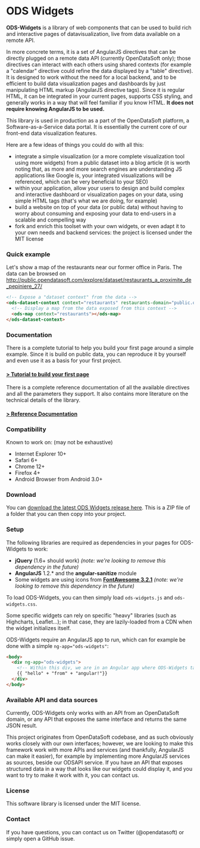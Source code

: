 ODS Widgets
===========
**ODS-Widgets** is a library of web components that can be used to build rich and
interactive pages of datavisualization, live from data available on a remote API.

In more concrete terms, it is a set of AngularJS directives that can be directly
plugged on a remote data API (currently OpenDataSoft only); those directives
can interact with each others using shared contexts (for example a "calendar"
directive could refine the data displayed by a "table" directive). It is
designed to work without the need for a local backend, and to be efficient to
build data visualization pages and dashboards by just manipulating HTML markup (AngularJS
directive tags). Since it is regular HTML, it can be integrated in your current
pages, supports CSS styling, and generally works in a way that will feel familiar
if you know HTML. **It does not require knowing AngularJS to be used.**

This library is used in production as a part of the OpenDataSoft platform, a
Software-as-a-Service data portal. It is essentially the current core of our
front-end data visualization features.

Here are a few ideas of things you could do with all this:
- integrate a simple visualization (or a more complete visualization tool using
more widgets) from a public dataset into a blog article (it is worth noting that,
as more and more search engines are understanding JS applications like Google is,
your integrated visualizations will be referenced, which can be very beneficial to your SEO)
- within your application, allow your users to design and build complex and interactive dashboard or visualization pages
on your data, using simple HTML tags (that's what we are doing, for example)
- build a website on top of your data (or public data) without having to worry about consuming and
exposing your data to end-users in a scalable and compelling way
- fork and enrich this toolset with your own widgets, or even adapt it to your
own needs and backend services: the project is licensed under the MIT license

### Quick example
Let's show a map of the restaurants near our former office in Paris. The data
can be browsed on http://public.opendatasoft.com/explore/dataset/restaurants_a_proximite_de_pepiniere_27/
```html
<!-- Expose a "dataset context" from the data -->
<ods-dataset-context context="restaurants" restaurants-domain="public.opendatasoft.com" restaurants-dataset="restaurants_a_proximite_de_pepiniere_27">
  <!-- Display a map from the data exposed from this context -->
  <ods-map context="restaurants"></ods-map>
</ods-dataset-context>
```

### Documentation
There is a complete tutorial to help you build your first page around a simple example.
Since it is build on public data, you can reproduce it by yourself and even use it as a basis
for your first project.
#### [> Tutorial to build your first page](http://opendatasoft.github.io/ods-widgets/docs/#/tutorial)

There is a complete reference documentation of all the available directives and all
the parameters they support. It also contains more literature on the technical
details of the library.
#### [> Reference Documentation](http://opendatasoft.github.io/ods-widgets/docs/)

### Compatibility
Known to work on: (may not be exhaustive)
- Internet Explorer 10+
- Safari 6+
- Chrome 12+
- Firefox 4+
- Android Browser from Android 3.0+

### Download
You can [download the latest ODS Widgets release here](../../releases/latest). This is a ZIP file of a folder that you can then
copy into your project.

### Setup
The following libraries are required as dependencies in your pages for ODS-Widgets to work:
- **jQuery** (1.6+ should work) *(note: we're looking to remove this dependency in the future)*
- **AngularJS** 1.2.* and the **angular-sanitize** module
- Some widgets are using icons from **[FontAwesome 3.2.1](http://fontawesome.io/3.2.1/icons/)** *(note: we're looking to remove this dependency in the future)*

To load ODS-Widgets, you can then simply load `ods-widgets.js` and `ods-widgets.css`.

Some specific widgets can rely on specific "heavy" libraries (such as Highcharts, Leaflet...);
in that case, they are lazily-loaded from a CDN when the widget initializes itself.

ODS-Widgets require an AngularJS app to run, which can for example be done with a simple `ng-app="ods-widgets"`:
```html
<body>
  <div ng-app="ods-widgets">
    <!-- Within this div, we are in an Angular app where ODS-Widgets tags will run -->
    {{ "hello" + "from" + "angular!"}}
  </div>
</body>
```

### Available API and data sources
Currently, ODS-Widgets only works with an API from an OpenDataSoft domain, or any API
that exposes the same interface and returns the same JSON result.

This project originates from OpenDataSoft codebase, and as such obviously works
closely with our own interfaces; however, we are looking to make this framework work
with more APIs and services (and thankfully, AngularJS can make it easier), for example by
implementing more AngularJS services as sources, beside our ODSAPI service.
If you have an API that exposes structured data in a way that looks
like our widgets could display it, and you want to try to make it work with it,
you can contact us.

### License
This software library is licensed under the MIT license.

### Contact
If you have questions, you can contact us on Twitter (@opendatasoft) or simply open a GitHub issue.
